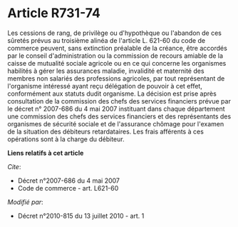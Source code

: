 # Article R731-74

Les cessions de rang, de privilège ou d'hypothèque ou l'abandon de ces sûretés prévus au troisième alinéa de l'article L.
621-60 du code de commerce peuvent, sans extinction préalable de la créance, être accordés par le conseil d'administration ou
la commission de recours amiable de la caisse de mutualité sociale agricole ou en ce qui concerne les organismes habilités à
gérer les assurances maladie, invalidité et maternité des membres non salariés des professions agricoles, par tout
représentant de l'organisme intéressé ayant reçu délégation de pouvoir à cet effet, conformément aux statuts dudit organisme.
La décision est prise après consultation de la commission des chefs des services financiers prévue par le
décret n° 2007-686 du 4 mai 2007 instituant dans chaque département une commission des chefs des services financiers et des
représentants des organismes de sécurité sociale et de l'assurance chômage pour l'examen de la situation des débiteurs
retardataires. Les frais afférents à ces opérations sont à la charge du débiteur.

**Liens relatifs à cet article**

_Cite_:

  - Décret n°2007-686 du 4 mai 2007
  - Code de commerce - art. L621-60

_Modifié par_:

  - Décret n°2010-815 du 13 juillet 2010 - art. 1
